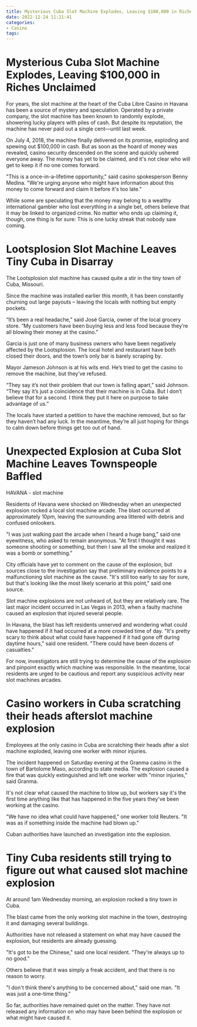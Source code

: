 ```yaml
---
title: Mysterious Cuba Slot Machine Explodes, Leaving $100,000 in Riches Unclaimed
date: 2022-12-24 11:21:41
categories:
- Casino
tags:
---
```



#  Mysterious Cuba Slot Machine Explodes, Leaving $100,000 in Riches Unclaimed

For years, the slot machine at the heart of the Cuba Libre Casino in Havana has been a source of mystery and speculation. Operated by a private company, the slot machine has been known to randomly explode, showering lucky players with piles of cash. But despite its reputation, the machine has never paid out a single cent—until last week.

On July 4, 2018, the machine finally delivered on its promise, exploding and spewing out $100,000 in cash. But as soon as the hoard of money was revealed, casino security descended on the scene and quickly ushered everyone away. The money has yet to be claimed, and it's not clear who will get to keep it if no one comes forward.

"This is a once-in-a-lifetime opportunity," said casino spokesperson Benny Medina. "We're urging anyone who might have information about this money to come forward and claim it before it's too late."

While some are speculating that the money may belong to a wealthy international gambler who lost everything in a single bet, others believe that it may be linked to organized crime. No matter who ends up claiming it, though, one thing is for sure: This is one lucky streak that nobody saw coming.

#  Lootsplosion Slot Machine Leaves Tiny Cuba in Disarray

The Lootsplosion slot machine has caused quite a stir in the tiny town of Cuba, Missouri.

Since the machine was installed earlier this month, it has been constantly churning out large payouts – leaving the locals with nothing but empty pockets.

“It’s been a real headache,” said José Garcia, owner of the local grocery store. “My customers have been buying less and less food because they’re all blowing their money at the casino.”

Garcia is just one of many business owners who have been negatively affected by the Lootsplosion. The local hotel and restaurant have both closed their doors, and the town’s only bar is barely scraping by.

Mayor Jameson Johnson is at his wits end. He’s tried to get the casino to remove the machine, but they’ve refused.

“They say it’s not their problem that our town is falling apart,” said Johnson. “They say it’s just a coincidence that their machine is in Cuba. But I don’t believe that for a second. I think they put it here on purpose to take advantage of us.”

The locals have started a petition to have the machine removed, but so far they haven’t had any luck. In the meantime, they’re all just hoping for things to calm down before things get too out of hand.

#  Unexpected Explosion at Cuba Slot Machine Leaves Townspeople Baffled

HAVANA - slot machine

 Residents of Havana were shocked on Wednesday when an unexpected explosion rocked a local slot machine arcade. The blast occurred at approximately 10pm, leaving the surrounding area littered with debris and confused onlookers.

"I was just walking past the arcade when I heard a huge bang," said one eyewitness, who asked to remain anonymous. "At first I thought it was someone shooting or something, but then I saw all the smoke and realized it was a bomb or something."

City officials have yet to comment on the cause of the explosion, but sources close to the investigation say that preliminary evidence points to a malfunctioning slot machine as the cause. "It's still too early to say for sure, but that's looking like the most likely scenario at this point," said one source.

Slot machine explosions are not unheard of, but they are relatively rare. The last major incident occurred in Las Vegas in 2013, when a faulty machine caused an explosion that injured several people.

In Havana, the blast has left residents unnerved and wondering what could have happened if it had occurred at a more crowded time of day. "It's pretty scary to think about what could have happened if it had gone off during daytime hours," said one resident. "There could have been dozens of casualties."

For now, investigators are still trying to determine the cause of the explosion and pinpoint exactly which machine was responsible. In the meantime, local residents are urged to be cautious and report any suspicious activity near slot machines arcades.

#  Casino workers in Cuba scratching their heads afterslot machine explosion

Employees at the only casino in Cuba are scratching their heads after a slot machine exploded, leaving one worker with minor injuries.

The incident happened on Saturday evening at the Granma casino in the town of Bartolome Maso, according to state media. The explosion caused a fire that was quickly extinguished and left one worker with "minor injuries," said Granma.

It's not clear what caused the machine to blow up, but workers say it's the first time anything like that has happened in the five years they've been working at the casino.

"We have no idea what could have happened," one worker told Reuters. "It was as if something inside the machine had blown up."

Cuban authorities have launched an investigation into the explosion.

#  Tiny Cuba residents still trying to figure out what caused slot machine explosion

At around 1am Wednesday morning, an explosion rocked a tiny town in Cuba.

The blast came from the only working slot machine in the town, destroying it and damaging several buildings.

Authorities have not released a statement on what may have caused the explosion, but residents are already guessing.

"It's got to be the Chinese," said one local resident. "They're always up to no good."

Others believe that it was simply a freak accident, and that there is no reason to worry.

"I don't think there's anything to be concerned about," said one man. "It was just a one-time thing."

So far, authorities have remained quiet on the matter. They have not released any information on who may have been behind the explosion or what might have caused it.